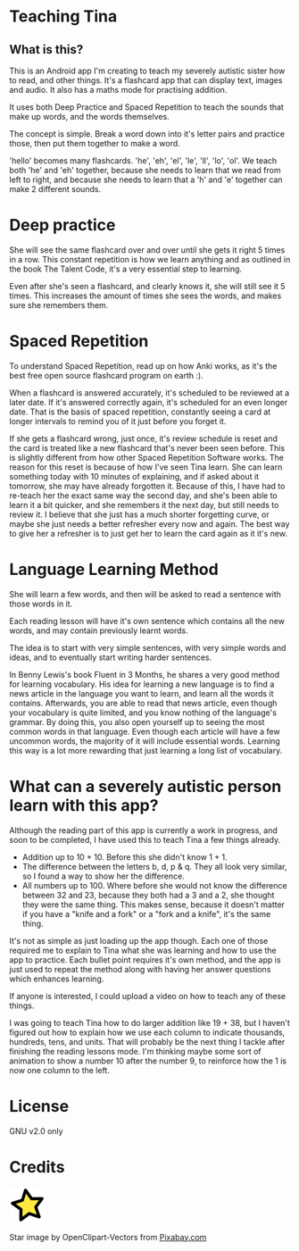 # Teaching Tina
## What is this?
This is an Android app I'm creating to teach my severely autistic sister how to read, and other things.
It's a flashcard app that can display text, images and audio.
It also has a maths mode for practising addition.

It uses both Deep Practice and Spaced Repetition to teach the sounds that make up words, and the words themselves.

The concept is simple.
Break a word down into it's letter pairs and practice those, then put them together to make a word.

'hello' becomes many flashcards. 'he', 'eh', 'el', 'le', 'll', 'lo', 'ol'.
We teach both 'he' and 'eh' together, because she needs to learn that we read from left to right, and because she needs to learn that a 'h' and 'e' together can make 2 different sounds.


# Deep practice
She will see the same flashcard over and over until she gets it right 5 times in a row. This constant repetition is how we learn anything and as outlined in the book The Talent Code, it's a very essential step to learning.

Even after she's seen a flashcard, and clearly knows it, she will still see it 5 times.
This increases the amount of times she sees the words, and makes sure she remembers them.

# Spaced Repetition
To understand Spaced Repetition, read up on how Anki works, as it's the best free open source flashcard program on earth :).

When a flashcard is answered accurately, it's scheduled to be reviewed at a later date.
If it's answered correctly again, it's scheduled for an even longer date.
That is the basis of spaced repetition, constantly seeing a card at longer intervals to remind you of it just before you forget it.

If she gets a flashcard wrong, just once, it's review schedule is reset and the card is treated like a new flashcard that's never been seen before.
This is slightly different from how other Spaced Repetition Software works.
The reason for this reset is because of how I've seen Tina learn.
She can learn something today with 10 minutes of explaining, and if asked about it tomorrow, she may have already forgotten it.
Because of this, I have had to re-teach her the exact same way the second day, and she's been able to learn it a bit quicker, and she remembers it the next day, but still needs to review it.
I believe that she just has a much shorter forgetting curve, or maybe she just needs a better refresher every now and again.
The best way to give her a refresher is to just get her to learn the card again as it it's new.

# Language Learning Method
She will learn a few words, and then will be asked to read a sentence with those words in it.

Each reading lesson will have it's own sentence which contains all the new words, and may contain previously learnt words.

The idea is to start with very simple sentences, with very simple words and ideas, and to eventually start writing harder sentences.

In Benny Lewis's book Fluent in 3 Months, he shares a very good method for learning vocabulary. His idea for learning a new language is to find a news article in the language you want to learn, and learn all the words it contains. Afterwards, you are able to read that news article, even though your vocabulary is quite limited, and you know nothing of the language's grammar.
By doing this, you also open yourself up to seeing the most common words in that language. Even though each article will have a few uncommon words, the majority of it will include essential words. Learning this way is a lot more rewarding that just learning a long list of vocabulary.

# What can a severely autistic person learn with this app?
Although the reading part of this app is currently a work in progress, and soon to be completed, I have used this to teach Tina a few things already.
* Addition up to 10 + 10. Before this she didn't know 1 + 1.
* The difference between the letters b, d, p & q. They all look very similar, so I found a way to show her the difference.
* All numbers up to 100. Where before she would not know the difference between 32 and 23, because they both had a 3 and a 2, she thought they were the same thing. This makes sense, because it doesn't matter if you have a "knife and a fork" or a "fork and a knife", it's the same thing.

It's not as simple as just loading up the app though. Each one of those required me to explain to Tina what she was learning and how to use the app to practice. Each bullet point requires it's own method, and the app is just used to repeat the method along with having her answer questions which enhances learning.

If anyone is interested, I could upload a video on how to teach any of these things.

I was going to teach Tina how to do larger addition like 19 + 38, but I haven't figured out how to explain how we use each column to indicate thousands, hundreds, tens, and units. That will probably be the next thing I tackle after finishing the reading lessons mode.
I'm thinking maybe some sort of animation to show a number 10 after the number 9, to reinforce how the 1 is now one column to the left.

# License
GNU v2.0 only

# Credits
<img src="res/drawable/star.png" >

Star image by OpenClipart-Vectors from [Pixabay.com](https://pixabay.com/vectors/star-favorite-yellow-icon-1292832/)


